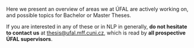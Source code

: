 Here we present an overview of areas we at ÚFAL are actively working on, and
possible topics for Bachelor or Master Theses.

If you are interested in any of these or in NLP in generally, **do not hesitate
to contact us** at <span class="glyphicon glyphicon-envelope"></span> thesis@ufal.mff.cuni.cz,
which is read by **all prospective ÚFAL supervisors**.

